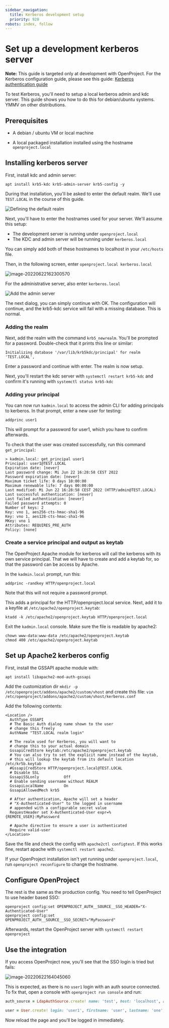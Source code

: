 ```yaml
---
sidebar_navigation:
  title: Kerberos development setup
  priority: 920
robots: index, follow
---
```


# Set up a development kerberos server

**Note:** This guide is targeted only at development with OpenProject. For the Kerberos configuration guide, please see this guide: [Kerberos authentication guide](../../system-admin-guide/authentication/kerberos/)



To test Kerberos, you'll need to setup a local kerberos admin and kdc server. This guide shows you how to do this for debian/ubuntu systems. YMMV on other distributions.



## Prerequisites

- A debian / ubuntu VM or local machine

- A local packaged installation installed using the hostname `openproject.local`

  

## Installing kerberos server

First, install kdc and admin server:

```
apt install krb5-kdc krb5-admin-server krb5-config -y
```

During that installation, you'll be asked to enter the default realm. We'll use `TEST.LOCAL` in the course of this guide.



![Defining the default realm](realm.png)



Next, you'll have to enter the hostnames used for your server. We'll assume this setup:

- The development server is running under `openproject.local`
- The KDC and admin server will be running under `kerberos.local`

You can simply add both of these hostnames to localhost in your `/etc/hosts` file.

Then, in the following screen, enter `openproject.local kerberos.local`

![image-20220622162300570](image-20220622162300570.png)

For the administrative server, also enter `kerberos.local`

![Add the admin server](admin-server.png)

The next dialog, you can simply continue with OK. The configuration will continue, and the krb5-kdc service will fail with a missing database. This is normal.



### Adding the realm

Next, add the realm with the command `krb5_newrealm`. You'll be prompted for a password. Double-check that it prints this line or similar:

`Initializing database '/var/lib/krb5kdc/principal' for realm 'TEST.LOCAL',`



Enter a password and continue with enter. The realm is now setup.



Next,  you'll restart the kdc server with `systemctl restart krb5-kdc` and confirm it's running with `systemctl status krb5-kdc`



### Adding your principal

You can now run `kadmin.local`  to access the admin CLI for adding principals to kerberos. In that prompt, enter a new user for testing:

`addprinc user1`

This will prompt for a password for user1, which you have to confirm afterwards.

To check that the user was created successfully, run this command `get_principal`:

```
> kadmin.local: get_principal user1
Principal: user1@TEST.LOCAL
Expiration date: [never]
Last password change: Mi Jun 22 16:28:58 CEST 2022
Password expiration date: [never]
Maximum ticket life: 0 days 10:00:00
Maximum renewable life: 7 days 00:00:00
Last modified: Mi Jun 22 16:28:58 CEST 2022 (HTTP/admin@TEST.LOCAL)
Last successful authentication: [never]
Last failed authentication: [never]
Failed password attempts: 0
Number of keys: 2
Key: vno 1, aes256-cts-hmac-sha1-96
Key: vno 1, aes128-cts-hmac-sha1-96
MKey: vno 1
Attributes: REQUIRES_PRE_AUTH
Policy: [none]
```



### Create a service principal and output as keytab

The OpenProject Apache module for kerberos will call the kerberos with its own service principal. That we will have to create and add a keytab for, so that the password can be access by Apache.

In the `kadmin.local` prompt, run this:

```
addprinc -randkey HTTP/openproject.local
```

Note that this will not require a password prompt.

This adds a principal for the HTTP/openproject.local service. Next, add it to a keyfile at `/etc/apache2/openproject.keytab`:

```
ktadd -k /etc/apache2/openproject.keytab HTTP/openproject.local
```

Exit the `kadmin.local` console. Make sure the file is readable by apache2:
```
chown www-data:www-data /etc/apache2/openproject.keytab
chmod 400 /etc/apache2/openproject.keytab
```



## Set up Apache2 kerberos config

First, install the GSSAPI apache module with:

```
apt install libapache2-mod-auth-gssapi
```



Add the customization dir `mkdir -p /etc/openproject/addons/apache2/custom/vhost` and create this file: `vim /etc/openproject/addons/apache2/custom/vhost/kerberos.conf`

Add the following contents:

```
<Location />
  AuthType GSSAPI
  # The Basic Auth dialog name shown to the user
  # change this freely
  AuthName "TEST.LOCAL realm login"

  # The realm used for Kerberos, you will want to
  # change this to your actual domain
  GssapiCredStore keytab:/etc/apache2/openproject.keytab
  # You can also try to set the explicit name instead of the keytab,
  # this will lookup the keytab from its default location /etc/kr5b.keytab
  #GssapiCredStore HTTP/openproject.local@TEST.LOCAL
  # Disable SSL
  GssapiSSLonly           Off
  # Enable sending username without REALM
  GssapiLocalName         On
  GssapiAllowedMech krb5

  # After authentication, Apache will set a header
  # "X-Authenticated-User" to the logged in username
  # appended with a configurable secret value
  RequestHeader set X-Authenticated-User expr=%{REMOTE_USER}:MyPassword

  # Apache directive to ensure a user is authenticated
  Require valid-user
</Location>
```



Save the file and check the config with `apache2ctl configtest`. If this works fine, restart apache with `systemctl restart apache2`. 



If your OpenProject installation isn't yet running under `openproject.local`, run `openproject reconfigure` to change the hostname.



## Configure OpenProject

The rest is the same as the production config. You need to tell OpenProject to use header based SSO:

```
openproject config:set OPENPROJECT_AUTH__SOURCE__SSO_HEADER="X-Authenticated-User"
openproject config:set OPENPROJECT_AUTH__SOURCE__SSO_SECRET="MyPassword"
```



Afterwards, restart the OpenProject server with `systemctl restart openproject`



## Use the integration

If you access OpenProject now, you'll see that the SSO login is tried but fails:



![image-20220622164045060](image-20220622164045060.png)



This is expected, as there is no `user1` login with an auth source connected. To fix that, open a console with `openproject run console` and run:

```ruby
auth_source = LdapAuthSource.create! name: 'test', host: 'localhost', attr_login: 'uid'

user = User.create! login: 'user1', firstname: 'user', lastname: 'one', mail: 'user1@example.org', admin: true, ldap_auth_source: auth_source
```



Now reload the page and you'll be logged in immediately.
